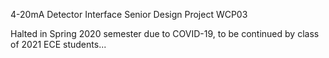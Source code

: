 4-20mA Detector Interface Senior Design Project WCP03

Halted in Spring 2020 semester due to COVID-19, to be continued by class of 2021 ECE students...